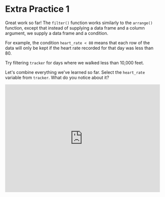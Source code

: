 # Extra Practice 1

Great work so far! The `filter()` function works similarly to the `arrange()` function, except that instead of supplying a data frame and a column argument, we supply a data frame and a condition.

For example, the condition `heart_rate < 80` means that each row of the data will only be kept if the heart rate recorded for that day was less than 80.

Try filtering `tracker` for days where we walked less than 10,000 feet.

Let's combine everything we've learned so far. Select the `heart_rate` variable from `tracker`. What do you notice about it?

<iframe data-type="datacamp" id="extra-1-1" height="350" src="https://uclatall.github.io/mtucker-coding-study/data-camp/dc-extra-1-1.html" style="border: 0px #ffffff none;" width="100%"></iframe>